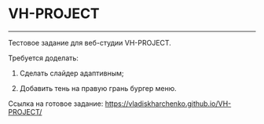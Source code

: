 # VH-PROJECT
------
Тестовое задание для веб-студии VH-PROJECT.

Требуется доделать:

1) Сделать слайдер адаптивным;

2) Добавить тень на правую грань бургер меню.

Ссылка на готовое задание: https://vladiskharchenko.github.io/VH-PROJECT/

